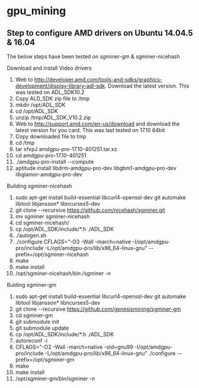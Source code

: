 # gpu_mining


## Step to configure AMD drivers on Ubuntu 14.04.5 & 16.04
The below steps have been tested on sgminer-gm & sgminer-nicehash


Download and install Video drivers
  1. Web to http://developer.amd.com/tools-and-sdks/graphics-development/display-library-adl-sdk. Download the latest version. This was tested on ADL_SDK10.2
  2. Copy ALD_SDK zip file to /tmp
  3. mkdir /opt/ADL_SDK
  4. cd /opt/ADL_SDK
  5. unzip /tmp/ADL_SDK_V10.2.zip
  6. Web to http://support.amd.com/en-us/download and download the latest version for you card. This was last tested on 17.10 64bit
  7. Copy downloaded file to tmp
  8. cd /tmp
  9. tar xfvpJ amdgpu-pro-17.10-401251.tar.xz
  10. cd amdgpu-pro-17.10-401251
  11. ./amdgpu-pro-install --compute
  12. aptitude install libdrm-amdgpu-pro-dev libgbm1-amdgpu-pro-dev libglamor-amdgpu-pro-dev

Building sgminer-nicehash
  1. sudo apt-get install build-essential libcurl4-openssl-dev git automake libtool libjansson* libncurses5-dev
  2. git clone --recursive https://github.com/nicehash/sgminer.git
  3. mv sgminer sgminer-nicehash
  4. cd sgminer-nicehash/
  5. cp /opt/ADL_SDK/include/*.h ./ADL_SDK
  5. ./autogen.sh
  6. ./configure CFLAGS="-O3 -Wall -march=native -I/opt/amdgpu-pro/include -L/opt/amdgpu-pro/lib/x86_64-linux-gnu" --prefix=/opt/sgminer-nicehash
  7. make
  8. make install
  9. /opt/sgminer-nicehash/bin./sgminer -n

Bulding sgminer-gm
  1. sudo apt-get install build-essential libcurl4-openssl-dev git automake libtool libjansson* libncurses5-dev
  2. git clone --recursive https://github.com/genesismining/sgminer-gm
  3. cd sgminer-gm
  4.  git submodule init
  5.  git submodule update
  6. cp /opt/ADL_SDK/include/*.h ./ADL_SDK
  7.  autoreconf -i
  8.  CFLAGS="-O2 -Wall -march=native -std=gnu99 -I/opt/amdgpu-pro/include -L/opt/amdgpu-pro/lib/x86_64-linux-gnu" ./configure --prefix=/opt/sgminer-gm
  9. make
  10. make install
  11. /opt/sgminer-gm/bin/sgminer -n
